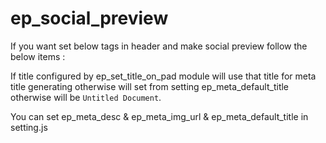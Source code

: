 # ep_social_preview

If you want set below tags in header and make social preview follow the below items :

<meta property="og:title" content="title" />
<meta property="og:description" content="ep_meta_desc" />
<meta property="og:image" content="meta_img_url" />


If title configured by ep_set_title_on_pad module will use that title for meta title generating otherwise will set from setting ep_meta_default_title otherwise will be `Untitled Document`.

You can set ep_meta_desc & ep_meta_img_url & ep_meta_default_title in setting.js
